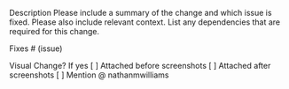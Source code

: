 Description
Please include a summary of the change and which issue is fixed. Please also include relevant context. List any dependencies that are required for this change.

Fixes # (issue) 

Visual Change? If yes 
[ ] Attached before screenshots
[ ] Attached after screenshots
[ ] Mention @ nathanmwilliams
